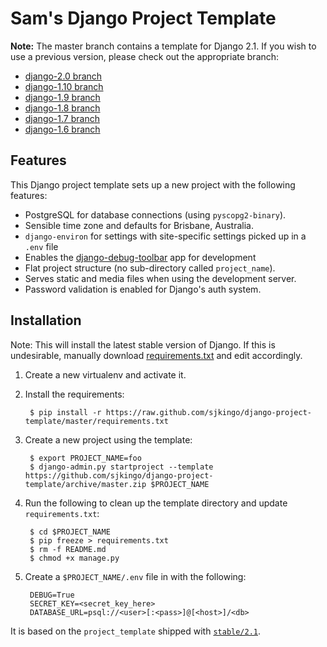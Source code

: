 # Sam's Django Project Template

**Note:** The master branch contains a template for Django 2.1. If you wish to use a previous version, please
check out the appropriate branch:

* [django-2.0 branch](https://github.com/sjkingo/django-project-template/tree/django-2.0)
* [django-1.10 branch](https://github.com/sjkingo/django-project-template/tree/django-1.10)
* [django-1.9 branch](https://github.com/sjkingo/django-project-template/tree/django-1.9)
* [django-1.8 branch](https://github.com/sjkingo/django-project-template/tree/django-1.8)
* [django-1.7 branch](https://github.com/sjkingo/django-project-template/tree/django-1.7)
* [django-1.6 branch](https://github.com/sjkingo/django-project-template/tree/django-1.6)

## Features

This Django project template sets up a new project with the following features:

* PostgreSQL for database connections (using `pyscopg2-binary`).
* Sensible time zone and defaults for Brisbane, Australia.
* `django-environ` for settings with site-specific settings picked up in a `.env` file
* Enables the [django-debug-toolbar](https://github.com/jazzband/django-debug-toolbar) app for development
* Flat project structure (no sub-directory called `project_name`).
* Serves static and media files when using the development server.
* Password validation is enabled for Django's auth system.

## Installation

Note: This will install the latest stable version of Django. If this is undesirable, manually download
[requirements.txt](https://raw.github.com/sjkingo/django-project-template/master/requirements.txt)
and edit accordingly.

1. Create a new virtualenv and activate it.
2. Install the requirements:

        $ pip install -r https://raw.github.com/sjkingo/django-project-template/master/requirements.txt

3. Create a new project using the template:

        $ export PROJECT_NAME=foo
        $ django-admin.py startproject --template https://github.com/sjkingo/django-project-template/archive/master.zip $PROJECT_NAME

4. Run the following to clean up the template directory and update `requirements.txt`:

        $ cd $PROJECT_NAME
        $ pip freeze > requirements.txt
        $ rm -f README.md
        $ chmod +x manage.py

5. Create a `$PROJECT_NAME/.env` file in with the following:

        DEBUG=True
        SECRET_KEY=<secret_key_here>
        DATABASE_URL=psql://<user>[:<pass>]@[<host>]/<db>

It is based on the `project_template` shipped with [`stable/2.1`](https://github.com/django/django/tree/stable/2.1.x/django/conf/project_template).

